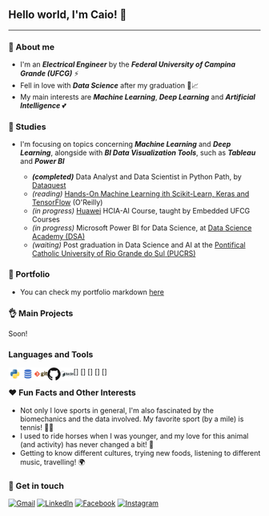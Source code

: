 ## Hello world, I'm Caio! 👋

---


### 📌 About me

- I'm an ***Electrical Engineer*** by the ***Federal University of Campina Grande (UFCG)*** :zap:
- Fell in love with ***Data Science*** after my graduation :mag_right::chart_with_upwards_trend:
- My main interests are ***Machine Learning***, ***Deep Learning*** and ***Artificial Intelligence*** :two_hearts:


### 🎯 Studies

- I'm focusing on topics concerning ***Machine Learning*** and ***Deep Learning***, alongside with ***BI Data Visualization Tools***, such as ***Tableau*** and ***Power BI***

   
  - ***(completed)*** Data Analyst and Data Scientist in Python Path, by [Dataquest][dataquest]
  - *(reading)* [Hands-On Machine Learning ith Scikit-Learn, Keras and TensorFlow][o'reillybook] (O'Reilly)
  - *(in progress)* [Huawei](huaweitalent) HCIA-AI Course, taught by Embedded UFCG Courses
  - *(in progress)* Microsoft Power BI for Data Science, at [Data Science Academy (DSA)][dsa]
  - *(waiting)* Post graduation in Data Science and AI at the [Pontifical Catholic University of Rio Grande do Sul (PUCRS)][pucrs]
  
  
### :page_facing_up: Portfolio

- You can check my portfolio markdown [here][portfoliomd]


### :ok_hand: Main Projects

Soon!


### Languages and Tools

[<img align="left" alt="Python" width="26px" src="https://raw.githubusercontent.com/github/explore/80688e429a7d4ef2fca1e82350fe8e3517d3494d/topics/python/python.png" />]
[<img align="left" alt="SQL" width="26px" src="https://raw.githubusercontent.com/github/explore/80688e429a7d4ef2fca1e82350fe8e3517d3494d/topics/sql/sql.png" />]
[<img align="left" alt="Git" width="26px" src="https://raw.githubusercontent.com/github/explore/80688e429a7d4ef2fca1e82350fe8e3517d3494d/topics/git/git.png" />]
[<img align="left" alt="GitHub" width="26px" src="https://raw.githubusercontent.com/github/explore/78df643247d429f6cc873026c0622819ad797942/topics/github/github.png" />]
[<img align="left" alt="Bash" width="26px" src="https://raw.githubusercontent.com/github/explore/80688e429a7d4ef2fca1e82350fe8e3517d3494d/topics/bash/bash.png" />]


### ❤️ Fun Facts and Other Interests
- Not only I love sports in general, I'm also fascinated by the biomechanics and the data involved. My favorite sport (by a mile) is tennis! :tennis::boom:
- I used to ride horses when I was younger, and my love for this animal (and activity) has never changed a bit! :horse:
- Getting to know different cultures, trying new foods, listening to different music, travelling! :earth_africa:


### 🤝 Get in touch

[![Gmail](https://img.shields.io/badge/-Gmail-c14438?style=flat-square&logo=Gmail&logoColor=white&link=mailto:seu_email)][mygmail]
[![LinkedIn](https://img.shields.io/static/v1?label=&message=LinkedIn%20&color=2867B2&logo=LinkedIn&style=flat-square&logoColor=white)][linkedin]
[![Facebook](https://img.shields.io/static/v1?label=&message=Facebook%20&color=0078FF&logo=Facebook&style=flat-square&logoColor=white)][facebook]
[![Instagram](https://img.shields.io/static/v1?label=&message=Instagram%20&color=ff69b4&logo=Instagram&style=flat-square&logoColor=white)][instagram]

 
<br />
<br />



[dataquest]: https://www.dataquest.io/
[o'reillybook]: https://www.amazon.com/Hands-Machine-Learning-Scikit-Learn-TensorFlow/dp/1492032646
[huaweitalent]: https://e.huawei.com/en/talent/#/
[dsa]: https://www.datascienceacademy.com.br/pages/home
[pucrs]: https://www.pucrs.br/
[portfoliomd]: https://github.com/caiovps1/My-Portfolio

[mygmail]: mailto:caio.saraiva@ee.ufcg.edu.br
[linkedin]: https://www.linkedin.com/in/caio-vps/
[facebook]: https://www.facebook.com/caio.villar.3
[instagram]: https://www.instagram.com/caiovps1/
